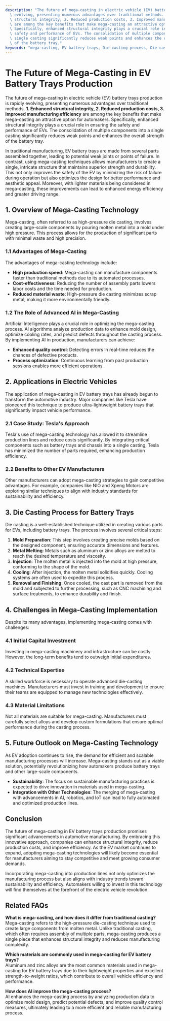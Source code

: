```yaml
---
description: "The future of mega-casting in electric vehicle (EV) battery trays production is rapidly\
  \ evolving, presenting numerous advantages over traditional methods. **1. Enhanced\
  \ structural integrity, 2. Reduced production costs, 3. Improved manufacturing efficiency**\
  \ are among the key benefits that make mega-casting an attractive option for automakers.\
  \ Specifically, enhanced structural integrity plays a crucial role in ensuring the\
  \ safety and performance of EVs. The consolidation of multiple components into a\
  \ single casting significantly reduces weak points and enhances the overall strength\
  \ of the battery tray."
keywords: "mega-casting, EV battery trays, Die casting process, Die-cast aluminum"
---
```

# The Future of Mega-Casting in EV Battery Trays Production

The future of mega-casting in electric vehicle (EV) battery trays production is rapidly evolving, presenting numerous advantages over traditional methods. **1. Enhanced structural integrity, 2. Reduced production costs, 3. Improved manufacturing efficiency** are among the key benefits that make mega-casting an attractive option for automakers. Specifically, enhanced structural integrity plays a crucial role in ensuring the safety and performance of EVs. The consolidation of multiple components into a single casting significantly reduces weak points and enhances the overall strength of the battery tray.

In traditional manufacturing, EV battery trays are made from several parts assembled together, leading to potential weak joints or points of failure. In contrast, using mega-casting techniques allows manufacturers to create a single, intricate structure that maintains superior strength and durability. This not only improves the safety of the EV by minimizing the risk of failure during operation but also optimizes the design for better performance and aesthetic appeal. Moreover, with lighter materials being considered in mega-casting, these improvements can lead to enhanced energy efficiency and greater driving range.

## **1. Overview of Mega-Casting Technology**

Mega-casting, often referred to as high-pressure die casting, involves creating large-scale components by pouring molten metal into a mold under high pressure. This process allows for the production of significant parts with minimal waste and high precision. 

### **1.1 Advantages of Mega-Casting**

The advantages of mega-casting technology include:

- **High production speed**: Mega-casting can manufacture components faster than traditional methods due to its automated processes.
- **Cost-effectiveness**: Reducing the number of assembly parts lowers labor costs and the time needed for production.
- **Reduced material waste**: High-pressure die casting minimizes scrap metal, making it more environmentally friendly.

### **1.2 The Role of Advanced AI in Mega-Casting**

Artificial Intelligence plays a crucial role in optimizing the mega-casting process. AI algorithms analyze production data to enhance mold design, optimize cooling rates, and predict defects throughout the casting process. By implementing AI in production, manufacturers can achieve:

- **Enhanced quality control**: Detecting errors in real-time reduces the chances of defective products.
- **Process optimization**: Continuous learning from past production sessions enables more efficient operations.

## **2. Applications in Electric Vehicles**

The application of mega-casting in EV battery trays has already begun to transform the automotive industry. Major companies like Tesla have pioneered this technique to produce ultra-lightweight battery trays that significantly impact vehicle performance.

### **2.1 Case Study: Tesla's Approach**

Tesla's use of mega-casting technology has allowed it to streamline production lines and reduce costs significantly. By integrating critical components such as battery trays and chassis into a single casting, Tesla has minimized the number of parts required, enhancing production efficiency.

### **2.2 Benefits to Other EV Manufacturers**

Other manufacturers can adopt mega-casting strategies to gain competitive advantages. For example, companies like NIO and Xpeng Motors are exploring similar techniques to align with industry standards for sustainability and efficiency.

## **3. Die Casting Process for Battery Trays**

Die casting is a well-established technique utilized in creating various parts for EVs, including battery trays. The process involves several critical steps:

1. **Mold Preparation**: This step involves creating precise molds based on the designed component, ensuring accurate dimensions and features.
2. **Metal Melting**: Metals such as aluminum or zinc alloys are melted to reach the desired temperature and viscosity.
3. **Injection**: The molten metal is injected into the mold at high pressure, conforming to the shape of the mold.
4. **Cooling**: After injection, the molten metal solidifies quickly. Cooling systems are often used to expedite this process.
5. **Removal and Finishing**: Once cooled, the cast part is removed from the mold and subjected to further processing, such as CNC machining and surface treatments, to enhance durability and finish.

## **4. Challenges in Mega-Casting Implementation**

Despite its many advantages, implementing mega-casting comes with challenges:

### **4.1 Initial Capital Investment**

Investing in mega-casting machinery and infrastructure can be costly. However, the long-term benefits tend to outweigh initial expenditures.

### **4.2 Technical Expertise**

A skilled workforce is necessary to operate advanced die-casting machines. Manufacturers must invest in training and development to ensure their teams are equipped to manage new technologies effectively.

### **4.3 Material Limitations**

Not all materials are suitable for mega-casting. Manufacturers must carefully select alloys and develop custom formulations that ensure optimal performance during the casting process.

## **5. Future Outlook on Mega-Casting Technology**

As EV adoption continues to rise, the demand for efficient and scalable manufacturing processes will increase. Mega-casting stands out as a viable solution, potentially revolutionizing how automakers produce battery trays and other large-scale components.

- **Sustainability**: The focus on sustainable manufacturing practices is expected to drive innovation in materials used in mega-casting.
- **Integration with Other Technologies**: The merging of mega-casting with advancements in AI, robotics, and IoT can lead to fully automated and optimized production lines.

## **Conclusion**

The future of mega-casting in EV battery trays production promises significant advancements in automotive manufacturing. By embracing this innovative approach, companies can enhance structural integrity, reduce production costs, and improve efficiency. As the EV market continues to expand, adopting mega-casting technologies will likely become essential for manufacturers aiming to stay competitive and meet growing consumer demands.

Incorporating mega-casting into production lines not only optimizes the manufacturing process but also aligns with industry trends toward sustainability and efficiency. Automakers willing to invest in this technology will find themselves at the forefront of the electric vehicle revolution.

## **Related FAQs**

**What is mega-casting, and how does it differ from traditional casting?**  
Mega-casting refers to the high-pressure die-casting technique used to create large components from molten metal. Unlike traditional casting, which often requires assembly of multiple parts, mega-casting produces a single piece that enhances structural integrity and reduces manufacturing complexity.

**Which materials are commonly used in mega-casting for EV battery trays?**  
Aluminum and zinc alloys are the most common materials used in mega-casting for EV battery trays due to their lightweight properties and excellent strength-to-weight ratios, which contribute to overall vehicle efficiency and performance.

**How does AI improve the mega-casting process?**  
AI enhances the mega-casting process by analyzing production data to optimize mold design, predict potential defects, and improve quality control measures, ultimately leading to a more efficient and reliable manufacturing process.
